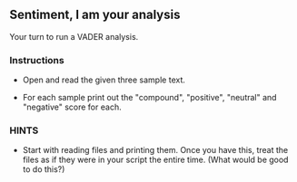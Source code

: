 ## Sentiment, I am your analysis

Your turn to run a VADER analysis.

### Instructions

* Open and read the given three sample text.

* For each sample print out the "compound", "positive", "neutral" and "negative" score for each.

### HINTS

* Start with reading files and printing them. Once you have this, treat the files as if they were in your script the entire time. (What would be good to do this?)
